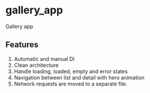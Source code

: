 # gallery_app

Gallery app

## Features
1. Automatic and manual DI
2. Clean architecture
3. Handle loading, loaded, empty and error states
4. Navigation between list and detail with hero animation
5. Network requests are moved to a separate file.